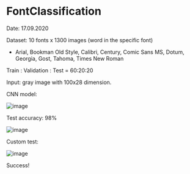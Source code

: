 # FontClassification

Date: 17.09.2020

Dataset: 10 fonts x 1300 images (word in the specific font)
- Arial, Bookman Old Style, Calibri, Century, Comic Sans MS, Dotum, Georgia, Gost, Tahoma, Times New Roman

Train : Validation : Test = 60:20:20

Input: gray image with 100x28 dimension.

CNN model:

![image](https://user-images.githubusercontent.com/57565142/201500045-2d44fd4d-8351-48da-b2ac-3b39445151a1.png)

Test accuracy: 98%

![image](https://user-images.githubusercontent.com/57565142/201500119-084ce4ff-7595-4525-9df0-ff2461109351.png)

Custom test:

![image](https://user-images.githubusercontent.com/57565142/201500133-37790312-ce58-4ffc-b7c2-ff01044ecb75.png)

Success!
